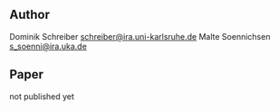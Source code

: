 ## Author
Dominik Schreiber <schreiber@ira.uni-karlsruhe.de>
Malte Soennichsen <s_soenni@ira.uka.de>

## Paper
not published yet
